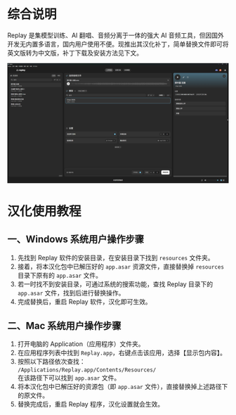 # 综合说明
Replay 是集模型训练、AI 翻唱、音频分离于一体的强大 AI 音频工具，但因国外开发无内置多语言，国内用户使用不便。现推出其汉化补丁，简单替换文件即可将英文版转为中文版，补丁下载及安装方法见下文。

![演示效果](Replay.png)

# 汉化使用教程

## 一、Windows 系统用户操作步骤

1. 先找到 Replay 软件的安装目录，在安装目录下找到 `resources` 文件夹。
2. 接着，将本汉化包中已解压好的 `app.asar` 资源文件，直接替换掉 `resources` 目录下原有的 `app.asar` 文件。
3. 若一时找不到安装目录，可通过系统的搜索功能，查找 Replay 目录下的 `app.asar` 文件，找到后进行替换操作。
4. 完成替换后，重启 Replay 软件，汉化即可生效。


## 二、Mac 系统用户操作步骤

1. 打开电脑的 Application（应用程序）文件夹。
2. 在应用程序列表中找到 `Replay.app`，右键点击该应用，选择【显示包内容】。
3. 按照以下路径依次查找：  
   `/Applications/Replay.app/Contents/Resources/`  
   在该路径下可以找到 `app.asar` 文件。
4. 将本汉化包中已解压好的资源包（即 `app.asar` 文件），直接替换掉上述路径下的原文件。
5. 替换完成后，重启 Replay 程序，汉化设置就会生效。
